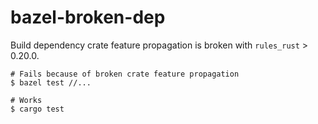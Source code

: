 # bazel-broken-dep

Build dependency crate feature propagation is broken with `rules_rust` > 0.20.0.

```
# Fails because of broken crate feature propagation
$ bazel test //...
```

```
# Works
$ cargo test
```
